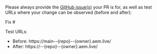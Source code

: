 Please always provide the [GitHub issue(s)](../issues) your PR is for, as well as test URLs where your change can be observed (before and after):

Fix #<gh-issue-id>

Test URLs:
- Before: https://main--{repo}--{owner}.aem.live/
- After: https://<branch>--{repo}--{owner}.aem.live/